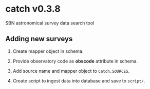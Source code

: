 # catch v0.3.8
SBN astronomical survey data search tool 

## Adding new surveys

1. Create mapper object in schema.

1. Provide observatory code as __obscode__ attribute in schema.

1. Add source name and mapper object to `Catch.SOURCES`.

1. Create script to ingest data into database and save to `script/`.
